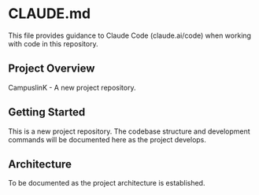 # CLAUDE.md

This file provides guidance to Claude Code (claude.ai/code) when working with code in this repository.

## Project Overview

CampuslinK - A new project repository.

## Getting Started

This is a new project repository. The codebase structure and development commands will be documented here as the project develops.

## Architecture

To be documented as the project architecture is established.
